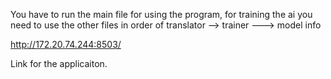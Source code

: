 You have to run the main file for using the program, for training the ai you need to use the other files in order of translator --> trainer ---> model info

http://172.20.74.244:8503/

Link for the applicaiton.


